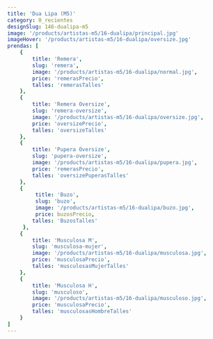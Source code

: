 ```yaml
---
title: 'Dua Lipa (M5)'
category: 0_recientes
designSlug: 146-dualipa-m5
image: '/products/artistas-m5/16-dualipa/principal.jpg'
imageHover: '/products/artistas-m5/16-dualipa/oversize.jpg'
prendas: [
    {   
        title: 'Remera',
        slug: 'remera',          
        image: '/products/artistas-m5/16-dualipa/normal.jpg',
        price: 'remerasPrecio',
        talles: 'remerasTalles'
    },
    {
        title: 'Remera Oversize',
        slug: 'remera-oversize',
        image: '/products/artistas-m5/16-dualipa/oversize.jpg',
        price: 'oversizePrecio',
        talles: 'oversizeTalles'
    },
    {
        title: 'Pupera Oversize',
        slug: 'pupera-oversize',
        image: '/products/artistas-m5/16-dualipa/pupera.jpg',
        price: 'remerasPrecio',
        talles: 'oversizePuperasTalles'
    },
    {
         title: 'Buzo',
         slug: 'buzo',
         image: '/products/artistas-m5/16-dualipa/buzo.jpg',
         price: buzosPrecio,
        talles: 'BuzosTalles'
     },
    {
        title: 'Musculosa M',
        slug: 'musculosa-mujer',
        image: '/products/artistas-m5/16-dualipa/musculosa.jpg',
        price: 'musculosaPrecio',
        talles: 'musculosasMujerTalles'
    },
    {
        title: 'Musculosa H',
        slug: 'musculoso',
        image: '/products/artistas-m5/16-dualipa/musculoso.jpg',
        price: 'musculosaPrecio',
        talles: 'musculosasHombreTalles'
    }
]
---
```

